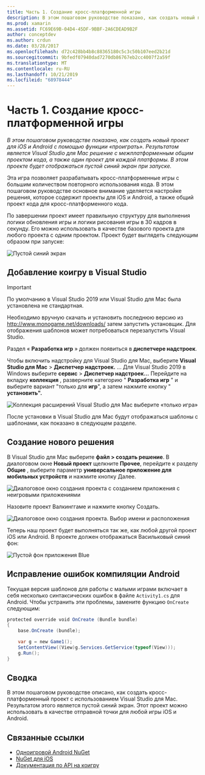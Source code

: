 ```yaml
---
title: Часть 1. Создание кросс-платформенной игры
description: В этом пошаговом руководстве показано, как создать новый проект для iOS и Android с помощью функции «проиграть». Результатом является Visual Studio для Mac решение с межплатформенным общим проектом кода, а также один проект для каждой платформы. В этом проекте будет отображаться пустой синий экран при выполнении.
ms.prod: xamarin
ms.assetid: FC69E69B-04D4-45DF-9BBF-2A6CDEAD9B2F
author: conceptdev
ms.author: crdun
ms.date: 03/28/2017
ms.openlocfilehash: d72c428bb4b8c88365180c5c3c50b107eed2b21d
ms.sourcegitcommit: 9bfedf07940dad7270db86767eb2cc4007f2a59f
ms.translationtype: MT
ms.contentlocale: ru-RU
ms.lasthandoff: 10/21/2019
ms.locfileid: "68978444"
---
```

# <a name="part-1--creating-a-cross-platform-monogame"></a>Часть 1. Создание кросс-платформенной игры

_В этом пошаговом руководстве показано, как создать новый проект для iOS и Android с помощью функции «проиграть». Результатом является Visual Studio для Mac решение с межплатформенным общим проектом кода, а также один проект для каждой платформы. В этом проекте будет отображаться пустой синий экран при запуске._

Эта игра позволяет разрабатывать кросс-платформенные игры с большим количеством повторного использования кода. В этом пошаговом руководстве основное внимание уделяется настройке решения, которое содержит проекты для iOS и Android, а также общий проект кода для кросс-платформенного кода.

По завершении проект имеет правильную структуру для выполнения логики обновления игры и логики рисования игры в 30 кадров в секунду. Его можно использовать в качестве базового проекта для любого проекта с одним проектом. Проект будет выглядеть следующим образом при запуске:

![Пустой синий экран](part1-images/image1.png)

## <a name="adding-monogame-to-visual-studio"></a>Добавление коигру в Visual Studio

> [!IMPORTANT]
> По умолчанию в Visual Studio 2019 или Visual Studio для Mac была установлена не стандартная.
>
> Необходимо вручную скачать и установить последнюю версию из http://www.monogame.net/downloads/ затем запустить установщик. Для отображения шаблонов может потребоваться перезапустить Visual Studio.
>
> Раздел « **Разработка игр** » должен появиться в **диспетчере надстроек**.

Чтобы включить надстройку для Visual Studio для Mac, выберите **Visual Studio для Mac**  > **Диспетчер надстроек.** ... Для Visual Studio 2019 в Windows выберите **сервис**  > **Диспетчер надстроек...** Перейдите на вкладку **коллекция** , разверните категорию " **Разработка игр** " и выберите вариант "только для **игр**", а затем нажмите кнопку " **установить".**

![Коллекция расширений Visual Studio для Mac выберите «только игра»](part1-images/image2.png)

После установки в Visual Studio для Mac будут отображаться шаблоны с шаблонами, как показано в следующем разделе.

## <a name="creating-a-new-solution"></a>Создание нового решения

В Visual Studio для Mac выберите **файл > создать решение**. В диалоговом окне **Новый проект** щелкните **Прочее**, перейдите к разделу **Общие** , выберите параметр **универсальное приложение для мобильных устройств** и нажмите кнопку Далее.

![Диалоговое окно создания проекта с созданием приложения с неигровыми приложениями](part1-images/image3.png)

Назовите проект Валкинггаме и нажмите кнопку Создать.

![Диалоговое окно создания проекта. Выбор имени и расположения](part1-images/image4.png)

Теперь наш проект будет выполняться так же, как любой другой проект iOS или Android. В проекте должен отображаться Васильковый синий фон:

![Пустой фон приложения Blue](part1-images/image5.png)

## <a name="fixing-android-compile-errors"></a>Исправление ошибок компиляции Android

Текущая версия шаблонов для работы с малыми играми включает в себя несколько синтаксических ошибок в файле `Activity1.cs` для Android. Чтобы устранить эти проблемы, замените функцию `OnCreate` следующим:

```csharp
protected override void OnCreate (Bundle bundle)
{
    base.OnCreate (bundle);

    var g = new Game1();
    SetContentView((View)g.Services.GetService(typeof(View)));
    g.Run();
}
```

## <a name="summary"></a>Сводка

В этом пошаговом руководстве описано, как создать кросс-платформенный проект с использованием Visual Studio для Mac. Результатом этого является пустой синий экран. Этот проект можно использовать в качестве отправной точки для любой игры iOS и Android.

## <a name="related-links"></a>Связанные ссылки

- [Одноигровой Android NuGet](https://www.nuget.org/packages/MonoGame.Framework.Android/)
- [NuGet для iOS](https://www.nuget.org/packages/MonoGame.Framework.iOS/)
- [Документация по API на коигру](http://www.monogame.net/documentation/?page=main)
